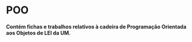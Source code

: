 # POO

#### Contém fichas e trabalhos relativos à cadeira de Programação Orientada aos Objetos de LEI da UM.

